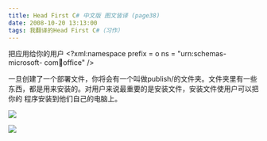```yaml
---
title: Head First C# 中文版 图文皆译 (page38)
date: 2008-10-20 13:13:00
tags: 我翻译的Head First C#（习作）
---
```

把应用给你的用户  <?xml:namespace prefix = o ns = "urn:schemas-microsoft-
com:office:office" />

一旦创建了一个部署文件，你将会有一个叫做publish/的文件夹。文件夹里有一些东西，都是用来安装的。对用户来说最重要的是安装文件，安装文件使用户可以把你的
程序安装到他们自己的电脑上。

![](https://p-blog.csdn.net/images/p_blog_csdn_net/cuipengfei1/EntryImages/20081020/%E6%88%AA%E5%9B%BE00633601052033437500.jpg)

![](https://p-blog.csdn.net/images/p_blog_csdn_net/cuipengfei1/EntryImages/20081020/%E6%88%AA%E5%9B%BE01633601052034218750.jpg)



